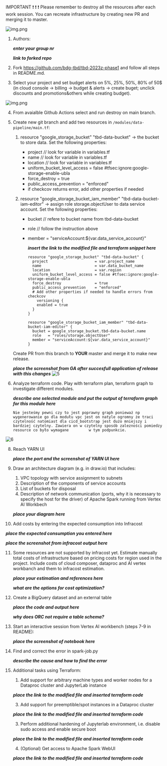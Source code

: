 IMPORTANT ❗ ❗ ❗ Please remember to destroy all the resources after each work session. You can recreate infrastructure by creating new PR and merging it to master.
  
![img.png](doc/figures/destroy.png)


1. Authors:

   ***enter your group nr***

   ***link to forked repo***
   
2. Fork https://github.com/bdg-tbd/tbd-2023z-phase1 and follow all steps in README.md.

3. Select your project and set budget alerts on 5%, 25%, 50%, 80% of 50$ (in cloud console -> billing -> budget & alerts -> create buget; unclick discounts and promotions&others while creating budget).

  ![img.png](doc/figures/discounts.png)

4. From avaialble Github Actions select and run destroy on main branch.

5. Create new git branch and add two resources in ```/modules/data-pipeline/main.tf```:
    1. resource "google_storage_bucket" "tbd-data-bucket" -> the bucket to store data. Set the following properties:
        * project  // look for variable in variables.tf
        * name  // look for variable in variables.tf
        * location // look for variable in variables.tf
        * uniform_bucket_level_access = false #tfsec:ignore:google-storage-enable-ubla
        * force_destroy               = true
        * public_access_prevention    = "enforced"
        * if checkcov returns error, add other properties if needed
       
    2. resource "google_storage_bucket_iam_member" "tbd-data-bucket-iam-editor" -> assign role storage.objectUser to data service account. Set the following properties:
        * bucket // refere to bucket name from tbd-data-bucket
        * role   // follow the instruction above
        * member = "serviceAccount:${var.data_service_account}"

          ***insert the link to the modified file and terraform snippet here***
          
              resource "google_storage_bucket" "tbd-data-bucket" {
                project                     = var.project_name
                name                        = var.data_bucket_name
                location                    = var.region
                uniform_bucket_level_access = false #tfsec:ignore:google-storage-enable-ubla
                force_destroy               = true
                public_access_prevention    = "enforced"
                # Add other properties if needed to handle errors from checkcov
                  versioning {
                  enabled = true
                }
              }
              
              resource "google_storage_bucket_iam_member" "tbd-data-bucket-iam-editor" {
                bucket = google_storage_bucket.tbd-data-bucket.name
                role   = "roles/storage.objectUser"
                member = "serviceAccount:${var.data_service_account}"
              }

    Create PR from this branch to **YOUR** master and merge it to make new release. 
    
    ***place the screenshot from GA after succesfull application of release with this changes***
                  ![5](https://github.com/Pawel-Barej/tbd-2023z-phase1/assets/89931555/23d8f491-223c-40f8-a6ef-c30e3e33ac9e)



6. Analyze terraform code. Play with terraform plan, terraform graph to investigate different modules.

    ***describe one selected module and put the output of terraform graph for this module here***
   
       Nie jesteśmy pewni czy to jest poprawny graph ponieważ np wygenerowanie go dla modułu vpc jest on natyle ogromny że traci
       czytelność natomiast dla cicd_bootstrap jest dużo mniejszy i bardziej czytelny. Zawiera on w czytelny sposób zalezności pomiedzy
       resource co było wymagane         w tym podpunkcie.
![6](https://github.com/Pawel-Barej/tbd-2023z-phase1/assets/89931555/68f68ca1-8ba4-464c-bae9-3901b123a9fa)

   
   
8. Reach YARN UI
   
   ***place the port and the screenshot of YARN UI here***
   
9. Draw an architecture diagram (e.g. in draw.io) that includes:
    1. VPC topology with service assignment to subnets
    2. Description of the components of service accounts
    3. List of buckets for disposal
    4. Description of network communication (ports, why it is necessary to specify the host for the driver) of Apache Spark running from Vertex AI Workbech
  
    ***place your diagram here***

10. Add costs by entering the expected consumption into Infracost

   ***place the expected consumption you entered here***

   ***place the screenshot from infracost output here***

11. Some resources are not supported by infracost yet. Estimate manually total costs of infrastructure based on pricing costs for region used in the project. Include costs of cloud composer, dataproc and AI vertex workbanch and them to infracost estimation.

    ***place your estimation and references here***

    ***what are the options for cost optimization?***
    
12. Create a BigQuery dataset and an external table
    
    ***place the code and output here***
   
    ***why does ORC not require a table schema?***
  
13. Start an interactive session from Vertex AI workbench (steps 7-9 in README):

    ***place the screenshot of notebook here***
   
14. Find and correct the error in spark-job.py

    ***describe the cause and how to find the error***

15. Additional tasks using Terraform:

    1. Add support for arbitrary machine types and worker nodes for a Dataproc cluster and JupyterLab instance

    ***place the link to the modified file and inserted terraform code***
    
    3. Add support for preemptible/spot instances in a Dataproc cluster

    ***place the link to the modified file and inserted terraform code***
    
    3. Perform additional hardening of Jupyterlab environment, i.e. disable sudo access and enable secure boot
    
    ***place the link to the modified file and inserted terraform code***

    4. (Optional) Get access to Apache Spark WebUI

    ***place the link to the modified file and inserted terraform code***
